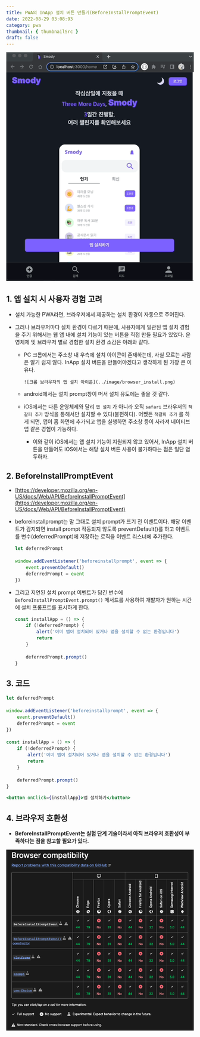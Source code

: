 ```yaml
---
title: PWA의 InApp 설치 버튼 만들기(BeforeInstallPromptEvent)
date: 2022-08-29 03:08:93
category: pwa
thumbnail: { thumbnailSrc }
draft: false
---
```


![인앱 설치 버튼](../image/inapp-install.gif)

## 1. 앱 설치 시 사용자 경험 고려

-   설치 가능한 PWA라면, 브라우저에서 제공하는 설치 환경이 자동으로 주어진다.
-   그러나 브라우저마다 설치 환경이 다르기 때문에, 사용자에게 일관된 앱 설치 경험을 주기 위해서는 웹 앱 내에 설치 기능이 있는 버튼을 직접 만들 필요가 있었다. 운영체제 및 브라우저 별로 경험한 설치 환경 소감은 아래와 같다.

    -   PC 크롬에서는 주소창 내 우측에 설치 아이콘이 존재하는데, 사실 모르는 사람은 알기 쉽지 않다. InApp 설치 버튼을 만들어야겠다고 생각하게 된 가장 큰 이유다.

            ![크롬 브라우저의 앱 설치 아이콘](../image/browser_install.png)

    -   android에서는 설치 prompt창이 떠서 설치 유도에는 좋을 것 같다.
    -   iOS에서는 다른 운영체제와 달리 `앱 설치` 가 아니라 오직 `safari` 브라우저의 `책갈피 추가` 방식을 통해서만 설치할 수 있다(불편하다). 어쨌든 `책갈피 추가` 를 하게 되면, 앱이 홈 화면에 추가되고 앱을 실행하면 주소창 등이 사라져 네이티브 앱 같은 경험이 가능하다.
        -   이와 같이 iOS에서는 앱 설치 기능이 지원되지 않고 있어서, InApp 설치 버튼을 만들어도 iOS에서는 해당 설치 버튼 사용이 불가하다는 점은 일단 염두하자.

## 2. **BeforeInstallPromptEvent**

-   [https://developer.mozilla.org/en-US/docs/Web/API/BeforeInstallPromptEvent](https://developer.mozilla.org/en-US/docs/Web/API/BeforeInstallPromptEvent)
-   beforeinstallprompt는 말 그대로 설치 prompt가 뜨기 전 이벤트이다. 해당 이벤트가 감지되면 install prompt 작동되지 않도록 preventDefault()를 하고 이벤트를 변수(deferredPrompt)에 저장하는 로직을 이벤트 리스너에 추가한다.

    ```jsx
    let deferredPrompt

    window.addEventListener('beforeinstallprompt', event => {
        event.preventDefault()
        deferredPrompt = event
    })
    ```

-   그리고 지연된 설치 prompt 이벤트가 담긴 변수에 `BeforeInstallPromptEvent.prompt()` 메서드를 사용하여 개발자가 원하는 시간에 설치 프롬프트를 표시하게 한다.

    ```jsx
    const installApp = () => {
        if (!deferredPrompt) {
            alert('이미 앱이 설치되어 있거나 앱을 설치할 수 없는 환경입니다')
            return
        }

        deferredPrompt.prompt()
    }
    ```

## 3. 코드

```jsx
let deferredPrompt

window.addEventListener('beforeinstallprompt', event => {
    event.preventDefault()
    deferredPrompt = event
})

const installApp = () => {
    if (!deferredPrompt) {
        alert('이미 앱이 설치되어 있거나 앱을 설치할 수 없는 환경입니다')
        return
    }

    deferredPrompt.prompt()
}
```

```jsx
<button onClick={installApp}>앱 설치하기</button>
```

## 4. 브라우저 호환성

-   **BeforeInstallPromptEvent는 실험 단계 기술이라서 아직 브라우저 호환성이 부족하다는 점을 참고할 필요가 있다.**

![BeforeInstallPromptEvent 브라우저 호환성](../image/beforeinstallprompt_support.png)
